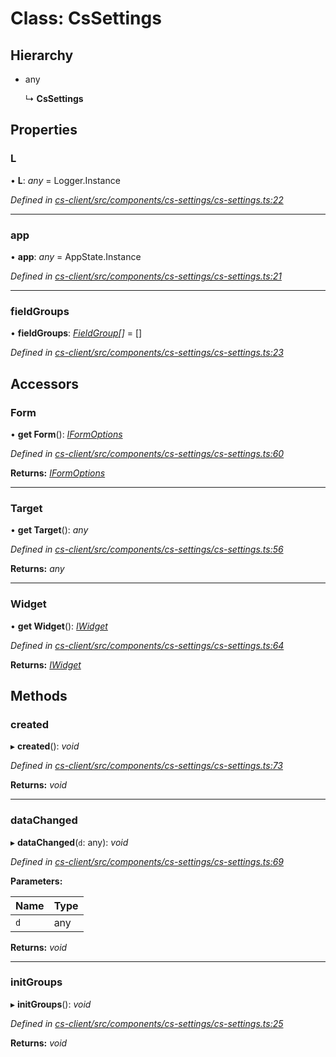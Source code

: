 # Class: CsSettings

## Hierarchy

* any

  ↳ **CsSettings**

## Properties

###  L

• **L**: *any* =  Logger.Instance

*Defined in [cs-client/src/components/cs-settings/cs-settings.ts:22](https://github.com/RichardHovenkamp/csnext/blob/d817caa/packages/cs-client/src/components/cs-settings/cs-settings.ts#L22)*

___

###  app

• **app**: *any* =  AppState.Instance

*Defined in [cs-client/src/components/cs-settings/cs-settings.ts:21](https://github.com/RichardHovenkamp/csnext/blob/d817caa/packages/cs-client/src/components/cs-settings/cs-settings.ts#L21)*

___

###  fieldGroups

• **fieldGroups**: *[FieldGroup](_cs_client_src_components_cs_settings_cs_settings_.fieldgroup.md)[]* =  []

*Defined in [cs-client/src/components/cs-settings/cs-settings.ts:23](https://github.com/RichardHovenkamp/csnext/blob/d817caa/packages/cs-client/src/components/cs-settings/cs-settings.ts#L23)*

## Accessors

###  Form

• **get Form**(): *[IFormOptions](../interfaces/_cs_core_src_form_form_decorators_.iformoptions.md)*

*Defined in [cs-client/src/components/cs-settings/cs-settings.ts:60](https://github.com/RichardHovenkamp/csnext/blob/d817caa/packages/cs-client/src/components/cs-settings/cs-settings.ts#L60)*

**Returns:** *[IFormOptions](../interfaces/_cs_core_src_form_form_decorators_.iformoptions.md)*

___

###  Target

• **get Target**(): *any*

*Defined in [cs-client/src/components/cs-settings/cs-settings.ts:56](https://github.com/RichardHovenkamp/csnext/blob/d817caa/packages/cs-client/src/components/cs-settings/cs-settings.ts#L56)*

**Returns:** *any*

___

###  Widget

• **get Widget**(): *[IWidget](../interfaces/_cs_core_src_widget_widget_.iwidget.md)*

*Defined in [cs-client/src/components/cs-settings/cs-settings.ts:64](https://github.com/RichardHovenkamp/csnext/blob/d817caa/packages/cs-client/src/components/cs-settings/cs-settings.ts#L64)*

**Returns:** *[IWidget](../interfaces/_cs_core_src_widget_widget_.iwidget.md)*

## Methods

###  created

▸ **created**(): *void*

*Defined in [cs-client/src/components/cs-settings/cs-settings.ts:73](https://github.com/RichardHovenkamp/csnext/blob/d817caa/packages/cs-client/src/components/cs-settings/cs-settings.ts#L73)*

**Returns:** *void*

___

###  dataChanged

▸ **dataChanged**(`d`: any): *void*

*Defined in [cs-client/src/components/cs-settings/cs-settings.ts:69](https://github.com/RichardHovenkamp/csnext/blob/d817caa/packages/cs-client/src/components/cs-settings/cs-settings.ts#L69)*

**Parameters:**

Name | Type |
------ | ------ |
`d` | any |

**Returns:** *void*

___

###  initGroups

▸ **initGroups**(): *void*

*Defined in [cs-client/src/components/cs-settings/cs-settings.ts:25](https://github.com/RichardHovenkamp/csnext/blob/d817caa/packages/cs-client/src/components/cs-settings/cs-settings.ts#L25)*

**Returns:** *void*
